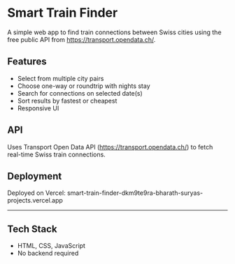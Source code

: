 # Smart Train Finder

A simple web app to find train connections between Swiss cities using the free public API from https://transport.opendata.ch/.

## Features

- Select from multiple city pairs
- Choose one-way or roundtrip with nights stay
- Search for connections on selected date(s)
- Sort results by fastest or cheapest
- Responsive UI 

## API

Uses Transport Open Data API (https://transport.opendata.ch/) to fetch real-time Swiss train connections.

## Deployment

Deployed on Vercel: smart-train-finder-dkm9te9ra-bharath-suryas-projects.vercel.app

---

## Tech Stack

- HTML, CSS, JavaScript
- No backend required

